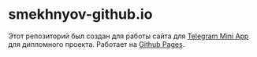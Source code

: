 # smekhnyov-github.io

Этот репозиторий был создан для работы сайта для [Telegram Mini App](https://ton.org/en/mini-apps) для дипломного проекта. Работает на [Github Pages](https://pages.github.com/).
